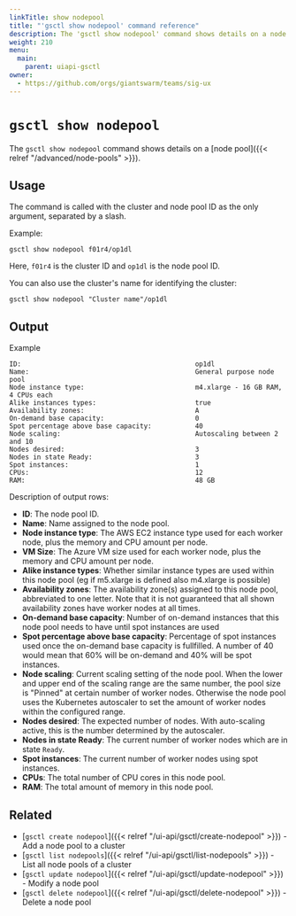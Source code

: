 ```yaml
---
linkTitle: show nodepool
title: "'gsctl show nodepool' command reference"
description: The 'gsctl show nodepool' command shows details on a node pool.
weight: 210
menu:
  main:
    parent: uiapi-gsctl
owner:
  - https://github.com/orgs/giantswarm/teams/sig-ux
---
```


# `gsctl show nodepool`

The `gsctl show nodepool` command shows details on a [node pool]({{< relref "/advanced/node-pools" >}}).

## Usage

The command is called with the cluster and node pool ID as the only argument,
separated by a slash.

Example:

```nohighlight
gsctl show nodepool f01r4/op1dl
```

Here, `f01r4` is the cluster ID and `op1dl` is the node pool ID.

You can also use the cluster's name for identifying the cluster:

```nohighlight
gsctl show nodepool "Cluster name"/op1dl
```

## Output

Example

```nohighlight
ID:                                            op1dl
Name:                                          General purpose node pool
Node instance type:                            m4.xlarge - 16 GB RAM, 4 CPUs each
Alike instances types:                         true
Availability zones:                            A
On-demand base capacity:                       0
Spot percentage above base capacity:           40
Node scaling:                                  Autoscaling between 2 and 10
Nodes desired:                                 3
Nodes in state Ready:                          3
Spot instances:                                1
CPUs:                                          12
RAM:                                           48 GB
```

Description of output rows:

- **ID**:                                  The node pool ID.
- **Name**:                                Name assigned to the node pool.
- **Node instance type**:                  The AWS EC2 instance type used for each worker node, plus the memory and CPU amount per node.
- **VM Size**:                             The Azure VM size used for each worker node, plus the memory and CPU amount per node.
- **Alike instance types**:                Whether similar instance types are used within this node pool (eg if m5.xlarge is defined also m4.xlarge is possible)
- **Availability zones**:                  The availability zone(s) assigned to this node pool, abbreviated to one letter. Note that it is not guaranteed that all shown availability zones have worker nodes at all times.
- **On-demand base capacity**:             Number of on-demand instances that this node pool needs to have until spot instances are used
- **Spot percentage above base capacity**: Percentage of spot instances used once the on-demand base capacity is fullfilled. A number of 40 would mean that 60% will be on-demand and 40% will be spot instances.
- **Node scaling**:                        Current scaling setting of the node pool. When the lower and upper end of the scaling range are the same number, the pool size is "Pinned" at  certain number of worker nodes. Otherwise the node pool uses the Kubernetes autoscaler to set the amount of worker nodes within the configured range.
- **Nodes desired**:                       The expected number of nodes. With auto-scaling active, this is the number determined by the autoscaler.
- **Nodes in state Ready**:                The current number of worker nodes which are in state `Ready`.
- **Spot instances**:                      The current number of worker nodes using spot instances.
- **CPUs**:                                The total number of CPU cores in this node pool.
- **RAM**:                                 The total amount of memory in this node pool.

## Related

- [`gsctl create nodepool`]({{< relref "/ui-api/gsctl/create-nodepool" >}}) - Add a node pool to a cluster
- [`gsctl list nodepools`]({{< relref "/ui-api/gsctl/list-nodepools" >}}) - List all node pools of a cluster
- [`gsctl update nodepool`]({{< relref "/ui-api/gsctl/update-nodepool" >}}) - Modify a node pool
- [`gsctl delete nodepool`]({{< relref "/ui-api/gsctl/delete-nodepool" >}}) - Delete a node pool
